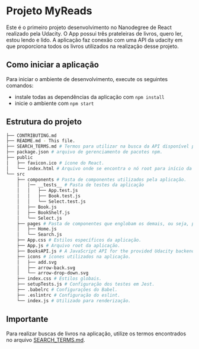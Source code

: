 # Projeto MyReads

Este é o primeiro projeto desenvolvimento no Nanodegree de React realizado pela Udacity. O App possui três prateleiras de livros, quero ler, estou lendo e lido. A aplicação faz conexão com uma API da udacity em que proporciona todos os livros utilizados na realização desse projeto.

## Como iniciar a aplicação

Para iniciar o ambiente de desenvolvimento, execute os seguintes comandos:

* instale todas as dependências da aplicação com `npm install`
* inicie o ambiente com `npm start`

## Estrutura do projeto
```bash
├── CONTRIBUTING.md
├── README.md - This file.
├── SEARCH_TERMS.md # Termos para utilizar na busca da API disponível para o projeto.
├── package.json # arquivo de gerenciamento de pacotes npm.
├── public
│   ├── favicon.ico # ícone do React.
│   └── index.html # Arquivo onde se encontra o nó root para início da aplicação.
└── src
    ├── components # Pasta de componentes utilizados pela aplicação.
    │   │── __tests__ # Pasta de testes da aplicação
    │   │   ├── App.test.js
    │   │   ├── Book.test.js
    │   │   └── Select.test.js
    │   ├── Book.js
    │   ├── BookShelf.js
    │   └── Select.js
    ├── pages # Pasta de componentes que englobam os demais, ou seja, páginas
    │   ├── Home.js
    │   └── Search.js
    ├── App.css # Estilos específicos da aplicação.
    ├── App.js # Arquivo root da aplicação.
    ├── BooksAPI.js # A JavaScript API for the provided Udacity backend. Instructions for the methods are below.
    ├── icons # ícones utilizados na aplicação.
    │   ├── add.svg
    │   ├── arrow-back.svg
    │   └── arrow-drop-down.svg
    ├── index.css # Estilos globais.
    ├── setupTests.js # Configuração dos testes em Jest.
    ├── .babelrc # Configurações do Babel.
    ├── .eslintrc # Configuração do eslint.
    └── index.js # Utilizado para renderização.
```

## Importante

Para realizar buscas de livros na aplicação, utilize os termos encontrados no arquivo [SEARCH_TERMS.md](SEARCH_TERMS.md).